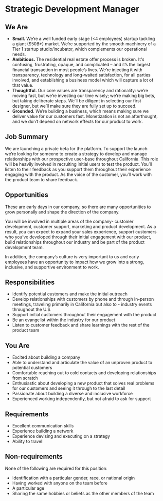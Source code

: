 # Strategic Development Manager

## We Are

- **Small.** We’re a well funded early stage (<4 employees) startup tackling a giant ($50B+) market. We’re supported by the smooth machinery of a Tier 1 startup studio/incubator, which complements our operational needs.
- **Ambitious.** The residential real estate offer process is broken. It's confusing, frustrating, opaque, and complicated – and it’s the largest financial transaction in most people’s lives. We’re injecting it with transparency, technology and long-waited satisfaction, for all parties involved, and establishing a business model which will capture a lot of that value.
- **Thoughtful.** Our core values are transparency and rationality: we’re moving fast, but we’re investing our time wisely; we’re making big bets, but taking deliberate steps. We’ll be diligent in selecting our first designer, but we’ll make sure they are fully set up to succeed.
- **Grounded.** We’re building a business, which means making sure we deliver value for our customers fast. Monetization is not an afterthought, and we don’t depend on network effects for our product to work.

## Job Summary

We are launching a private beta for the platform. To support the launch we’re looking for someone to create a strategy to develop and manage relationships with our prospective user-base throughout California. This role will be heavily involved in recruiting initial users to test the product. You’ll listen to their feedback as you support them throughout their experience engaging with the product. As the voice of the customer, you’ll work with the product team to share feedback.

## Opportunities

These are early days in our company, so there are many opportunities to grow personally and shape the direction of the company.

You will be involved in multiple areas of the company- customer development, customer support, marketing and product development. As a result, you can expect to expand your sales experience, support customers who you’ve developed through their initial engagement with our product, build relationships throughout our industry and be part of the product development team.

In addition, the company’s culture is very important to us and early employees have an opportunity to impact how we grow into a strong, inclusive, and supportive environment to work.

## Responsibilities
- Identify potential customers and make the initial outreach
- Develop relationships with customers by phone and through in-person meetings, traveling primarily in California but also to - industry events throughout the U.S.
- Support initial customers throughout their engagement with the product
- Be an evangelist within the industry for our product
- Listen to customer feedback and share learnings with the rest of the product team

## You Are
- Excited about building a company
- Able to understand and articulate the value of an unproven product to potential customers
- Comfortable reaching out to cold contacts and developing relationships from scratch
- Enthusiastic about developing a new product that solves real problems for our customers and seeing it through to the last detail
- Passionate about building a diverse and inclusive workforce
- Experienced working independently, but not afraid to ask for support

## Requirements
- Excellent communication skills
- Experience building a network
- Experience devising and executing on a strategy
- Ability to travel

## Non-requirements
None of the following are required for this position:
- Identification with a particular gender, race, or national origin
- Having worked with anyone on the team before
- A particular age
- Sharing the same hobbies or beliefs as the other members of the team
